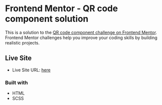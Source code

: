 # Frontend Mentor - QR code component solution

This is a solution to the [QR code component challenge on Frontend Mentor](https://www.frontendmentor.io/challenges/qr-code-component-iux_sIO_H). Frontend Mentor challenges help you improve your coding skills by building realistic projects. 


## Live Site

- Live Site URL: [here](https://qr-code-alexis.netlify.app/)

### Built with

- HTML
- SCSS
